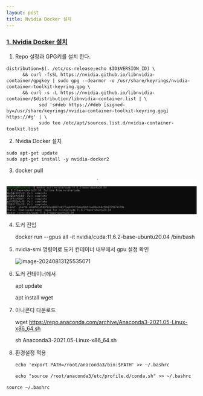 ```yaml
---
layout: post
title: Nvidia Docker 설치
---
```


### [1. Nvidia Docker 설치](https://lolz0309.tistory.com/8#--%--Nvidia%--Docker%--%EC%--%A-%EC%B-%--)

1) Repo 설정과 GPG키를 설치 한다.

```shell
distribution=$(. /etc/os-release;echo $ID$VERSION_ID) \
      && curl -fsSL https://nvidia.github.io/libnvidia-container/gpgkey | sudo gpg --dearmor -o /usr/share/keyrings/nvidia-container-toolkit-keyring.gpg \
      && curl -s -L https://nvidia.github.io/libnvidia-container/$distribution/libnvidia-container.list | \
            sed 's#deb https://#deb [signed-by=/usr/share/keyrings/nvidia-container-toolkit-keyring.gpg] https://#g' | \
            sudo tee /etc/apt/sources.list.d/nvidia-container-toolkit.list
```

2) Nvidia Docker 설치

```shell
sudo apt-get update
sudo apt-get install -y nvidia-docker2
```

3. docker pull

![image-20240813125337898](https://github.com/leelang7/leelang7.github.io/blob/master/assets/image-20240813125337898.png)



4. 도커 진입

   docker run --gpus all -it nvidia/cuda:11.6.2-base-ubuntu20.04 /bin/bash

   

5. nvidia-smi 명렁어로 도커 컨테이너 내부에서 gpu 설정 확인

   ![image-20240813125535071](C:\Users\leesc\AppData\Roaming\Typora\typora-user-images\image-20240813125535071.png)



6. 도커 컨테이너에서 

   apt update

   apt install wget

7. 아나콘다 다운로드

   wget https://repo.anaconda.com/archive/Anaconda3-2021.05-Linux-x86_64.sh 

   sh Anaconda3-2021.05-Linux-x86_64.sh 

8. 환경설정 적용

   ```
   echo 'export PATH=/root/anaconda3/bin:$PATH' >> ~/.bashrc
   ```

   ```
   echo "source /root/anaconda3/etc/profile.d/conda.sh" >> ~/.bashrc
   ```

```
source ~/.bashrc
```
